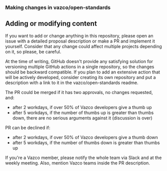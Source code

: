 ### Making changes in vazco/open-standards

## Adding or modifying content

If you want to add or change anything in this repository, please open an issue with a detailed proposal description or make a PR and implement it yourself. Consider that any change could affect multiple projects depending on it, so please, be careful.

At the time of writing, GitHub doesn't provide any satisfying solution for versioning multiple GitHub actions in a single repository, so the changes should be backward compatible. If you plan to add an extensive action that will be actively developed, consider creating its own repository and put a description with a link to it in the vazco/open-standards readme.

The PR could be merged if it has two approvals, no changes requested, and:
- after 2 workdays, if over 50% of Vazco developers give a thumb up
- after 5 workdays, if the number of thumbs up is greater than thumbs down, there are no serious arguments against it (discussion is over)

PR can be declined if:
- after 2 workdays, if over 50% of Vazco developers give a thumb down
- after 5 workdays, if the number of thumbs down is greater than thumbs up

If you're a Vazco member, please notify the whole team via Slack and at the weekly meeting. Also, mention Vazco teams inside the PR description.

